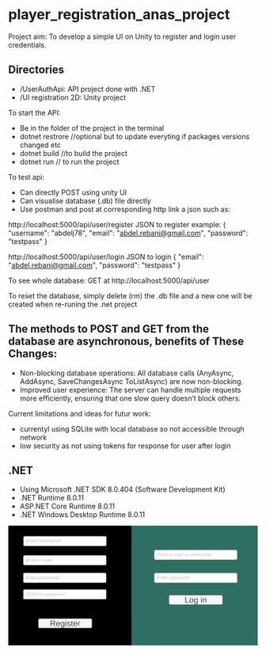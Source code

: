 # player_registration_anas_project
Project aim: To develop a simple UI on Unity to register and login user credentials.

## Directories
- /UserAuthApi: API project done with .NET
- /UI registration 2D: Unity project


To start the API:
- Be in the folder of the project in the terminal
- dotnet restrore //optional but to update everyting if packages versions changed etc 
- dotnet build //to build the project 
- dotnet run // to run the project


To test api:
- Can directly POST using unity UI 
- Can visualise database (.db) file directly
- Use postman and post at corresponding http link a json such as: 

http://localhost:5000/api/user/register
JSON to register example:
{
  "username": "abdelj78",
  "email": "abdel.rebani@gmail.com",
  "password": "testpass"
}

http://localhost:5000/api/user/login
JSON to login
{
  "email": "abdel.rebani@gmail.com",
  "password": "testpass"
}

To see whole database:
GET at http://localhost:5000/api/user

To reset the database, simply delete (rm) the .db file and a new one will be created when re-runing the .net project



## The methods to POST and GET from the database are asynchronous, benefits of These Changes:
- Non-blocking database operations: All database calls (AnyAsync, AddAsync, SaveChangesAsync ToListAsync) are now non-blocking.
- Improved user experience: The server can handle multiple requests more efficiently, ensuring that one slow query doesn’t block others.
 

Current limitations and ideas for futur work:
- currentyl using SQLite with local database so not accessible through network
- low security as not using tokens for response for user after login


## .NET
- Using Microsoft .NET SDK 8.0.404 (Software Development Kit) 
- .NET Runtime 8.0.11
- ASP.NET Core Runtime 8.0.11
- .NET Windows Desktop Runtime 8.0.11

<img src="/media/1_UI.png" alt="real plant sound" width="750"/>